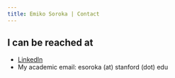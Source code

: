 ```yaml
---
title: Emiko Soroka | Contact
---
```

## I can be reached at
* [LinkedIn](https://www.linkedin.com/in/emiko-soroka-175105150/)
* My academic email: esoroka (at) stanford (dot) edu
